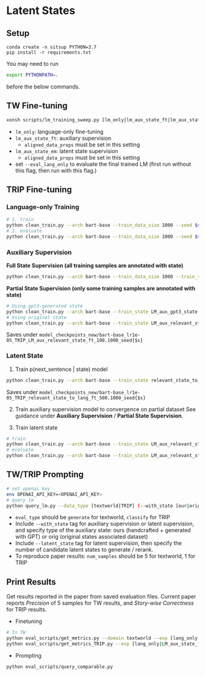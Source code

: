 # Latent States

## Setup
```
conda create -n sitsup PYTHON=3.7
pip install -r requirements.txt
```

You may need to run
```bash
export PYTHONPATH=.
```
before the below commands.


## TW Fine-tuning
```bash
xonsh scripts/lm_training_sweep.py [lm_only|lm_aux_state_ft|lm_aux_state_em] --arch [bart-base|bart-large] --data_type textworld -d [cuda_device] -s [seed1,seed2,...] --lang_data_sizes 1000 [--aligned_data_props 0.5] [--eval_lang_only]
```
* `lm_only`: language-only fine-tuning
* `lm_aux_state_ft`: auxiliary supervision
    * `aligned_data_props` must be set in this setting
* `lm_aux_state_em`: latent state supervision
    * `aligned_data_props` must be set in this setting
* set `--eval_lang_only` to evaluate the final trained LM (first run without this flag, then run with this flag.)


## TRIP Fine-tuning
### Language-only Training
```bash
# 1. train
python clean_train.py --arch bart-base --train_data_size 1000 --seed $s
# 2. evaluate
python clean_train.py --arch bart-base --train_data_size 1000 --seed $s --eval_only
```

### Auxiliary Supervision
**Full State Supervision (all training samples are annotated with state)**
```bash
python clean_train.py --arch bart-base --train_data_size 1000 --train_state LM_aux_gpt3_state --seed $s [--eval_only]
```

**Partial State Supervision (only some training samples are annotated with state)**
```bash
# Using gpt3-generated state
python clean_train.py --arch bart-base --train_state LM_aux_gpt3_state --metric lm_em --train_data_size 1000 --state_data_size 500 --seed $s [--eval_only]
# Using original state
python clean_train.py --arch bart-base --train_state LM_aux_relevant_state --metric lm_em --train_data_size 1000 --state_data_size 500 --seed $s [--eval_only]
```
Saves under `model_checkpoints_new/bart-base_lr1e-05_TRIP_LM_aux_relevant_state_ft_100.1000_seed{$s}`

### Latent State
1. Train p(next_sentence | state) model
```bash
python clean_train.py --arch bart-base --train_state relevant_state_to_lang --metric lm_em --train_data_size 500 --seed $s [--eval_only]
```
Saves under `model_checkpoints_new/bart-base_lr1e-05_TRIP_relevant_state_to_lang_ft_500.1000_seed{$s}`

2. Train auxiliary supervision model to convergence on partial dataset
See guidance under **Auxiliary Supervision** / **Partial State Supervision**.

3. Train latent state
```bash
# train
python clean_train.py --arch bart-base --train_state LM_aux_relevant_state --metric lm_em --train_data_size 1000 --state_data_size 500 --seed $s --state_em_cycle_period 5 --lmauxstate_load_path model_checkpoints_new/bart-base_lr1e-05_TRIP_LM_aux_relevant_state_ft_500.1000_seed{$s} --poststate_load_path model_checkpoints_new/bart-base_lr1e-05_TRIP_relevant_state_to_lang_ft_500_seed{$s}/lang_models/best_lm_em.p
# evaluate
python clean_train.py --arch bart-base --train_state LM_aux_relevant_state --metric lm_em --train_data_size 1000 --state_data_size 500 --seed $s --state_em_cycle_period 5 --eval_only
```


## TW/TRIP Prompting
```bash
# set openai key
env OPENAI_API_KEY=<OPENAI_API_KEY>
# query lm
python query_lm.py --data_type [textworld|TRIP] (--with_state [our|orig]) (--latent_state 5) --eval_type [generate|classify] --num_samples [1|5]
```
* `eval_type` should be `generate` for textworld, `classify` for TRIP
* Include `--with_state` tag for auxiliary supervision or latent supervision, and specify type of the auxiliary state: ours (handcrafted + generated with GPT) or orig (original states associated dataset)
* Include `--latent_state` tag for latent supervision, then specify the number of candidate latent states to generate / rerank.
* To reproduce paper results: `num_samples` should be 5 for textworld, 1 for TRIP


## Print Results
Get results reported in the paper from saved evaluation files.
Current paper reports *Precision* of 5 samples for TW results, and *Story-wise Correctness* for TRIP results.
- Finetuning
```bash
# In TW
python eval_scripts/get_metrics.py --domain textworld --exp [lang_only|lang_state_ft|lang_state_em]
python eval_scripts/get_metrics_TRIP.py --exp [lang_only|LM_aux_state_full|LM_aux_state_partial|lang_state_em]
```

- Prompting
```bash
python eval_scripts/query_comparable.py
```

